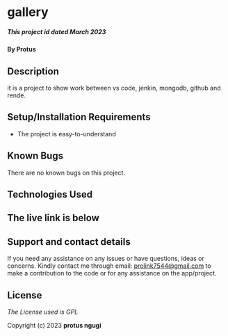 # gallery
##### This project id dated March 2023

#### By **Protus**

## Description

it is a project to show work between vs code, jenkin, mongodb, github and rende.

## Setup/Installation Requirements

- The project is easy-to-understand

## Known Bugs

There are no known bugs on this project.

## Technologies Used

## The live link is below

## Support and contact details

If you need any assistance on any issues or have questions, ideas or concerns. Kindly contact me through email: prolink7544@gmail.com to make a contribution to the code or for any assistance on the app/project.

## License

_The License used is GPL_

Copyright (c) 2023 **protus ngugi**
